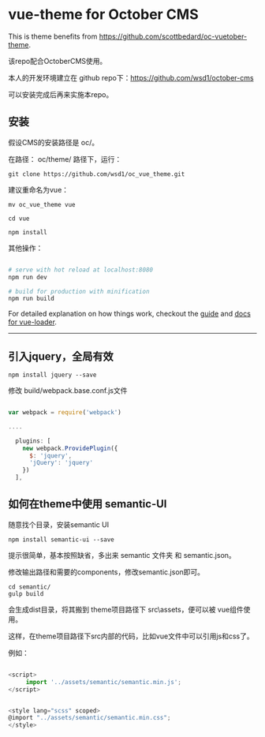 # vue-theme for October CMS

This is theme benefits from https://github.com/scottbedard/oc-vuetober-theme.

该repo配合OctoberCMS使用。

本人的开发环境建立在 github repo下：https://github.com/wsd1/october-cms 

可以安装完成后再来实施本repo。


## 安装

假设CMS的安装路径是 oc/。

在路径： oc/theme/ 路径下，运行：

	git clone https://github.com/wsd1/oc_vue_theme.git

建议重命名为vue：

	mv oc_vue_theme vue

	cd vue

	npm install

其他操作：
``` bash

# serve with hot reload at localhost:8080
npm run dev

# build for production with minification
npm run build

```

For detailed explanation on how things work, checkout the [guide](http://vuejs-templates.github.io/webpack/) and [docs for vue-loader](http://vuejs.github.io/vue-loader).

----


## 引入jquery，全局有效
	
	npm install jquery --save

修改 build/webpack.base.conf.js文件

```javascript

var webpack = require('webpack')

....

  plugins: [
    new webpack.ProvidePlugin({
      $: 'jquery',
      'jQuery': 'jquery'
    })
  ],

```

## 如何在theme中使用 semantic-UI

随意找个目录，安装semantic UI

	npm install semantic-ui --save

提示很简单，基本按照缺省，多出来 semantic 文件夹 和 semantic.json。

修改输出路径和需要的components，修改semantic.json即可。

	cd semantic/
	gulp build

会生成dist目录，将其搬到 theme项目路径下 src\assets，便可以被 vue组件使用。

这样，在theme项目路径下src内部的代码，比如vue文件中可以引用js和css了。

例如：

```javascript

<script>
     import '../assets/semantic/semantic.min.js';
</script>


<style lang="scss" scoped>
@import "../assets/semantic/semantic.min.css";
</style>

```



